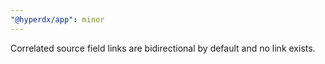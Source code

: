 ```yaml
---
"@hyperdx/app": minor
---
```


Correlated source field links are bidirectional by default and no link exists.

